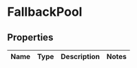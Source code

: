 # FallbackPool

## Properties
Name | Type | Description | Notes
------------ | ------------- | ------------- | -------------
